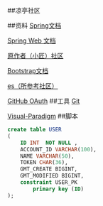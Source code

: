 ##凉亭社区

##资料
[Spring文档](https://spring.io/guides)

[Spring Web 文档](https://spring.io/guides/gs/serving-web-content/)

[原作者（小匠）社区](http://www.mawen.co/)

[Bootstrap文档](https://v3.bootcss.com/components/)

[es（所参考社区）](https://elasticsearch.cn/)

[GitHub OAuth](https://developer.github.com/apps/building-oauth-apps/creating-an-oauth-app/)
##工具
[Git](https://git-scm.com/)

[Visual-Paradigm](https://www.visual-paradigm.com/cn/)
##脚本
```sql
create table USER
(
	ID INT  NOT NULL ,
	ACCOUNT_ID VARCHAR(100),
	NAME VARCHAR(50),
	TOKEN CHAR(36),
	GMT_CREATE BIGINT,
	GMT_MODIFIED BIGINT,
	constraint USER_PK
		primary key (ID)
);


```